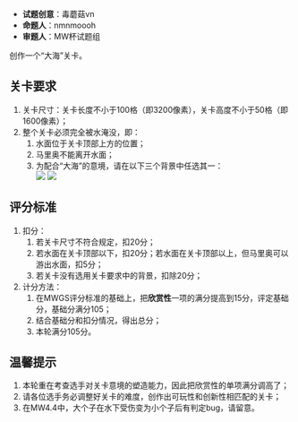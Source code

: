 - **试题创意**：毒蘑菇vn
- **命题人**：nmnmoooh
- **审题人**：MW杯试题组

创作一个“大海”关卡。

## 关卡要求

1. 关卡尺寸：关卡长度不小于100格（即3200像素），关卡高度不小于50格（即1600像素）；
2. 整个关卡必须完全被水淹没，即：
    1. 水面位于关卡顶部上方的位置；
    2. 马里奥不能离开水面；
    3. 为配合“大海”的意境，请在以下三个背景中任选其一：
        <br><img src="/images/image16.png" /> <img src="/images/image17.jpeg" />

## 评分标准

1. 扣分：
    1. 若关卡尺寸不符合规定，扣20分；
    2. 若水面在关卡顶部以下，扣20分；若水面在关卡顶部以上，但马里奥可以游出水面，扣5分；
    3. 若关卡没有选用关卡要求中的背景，扣除20分；
2. 计分方法：
    1. 在MWGS评分标准的基础上，把**欣赏性**一项的满分提高到15分，评定基础分，基础分满分105；
    2. 结合基础分和扣分情况，得出总分；
    3. 本轮满分105分。

## 温馨提示

1. 本轮重在考查选手对关卡意境的塑造能力，因此把欣赏性的单项满分调高了；
2. 请各位选手务必调整好关卡的难度，创作出可玩性和创新性相匹配的关卡；
3. 在MW4.4中，大个子在水下受伤变为小个子后有判定bug，请留意。